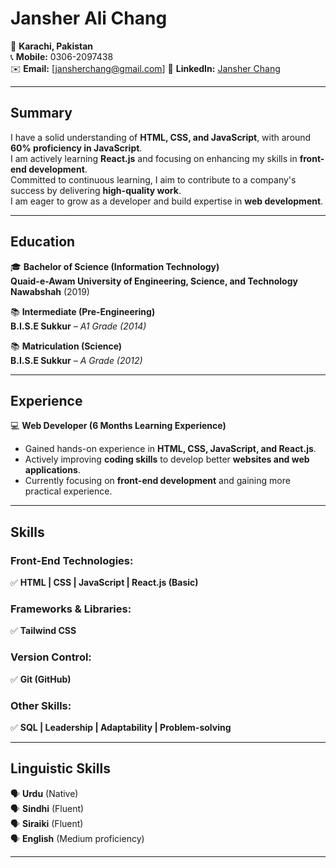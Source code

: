 # Jansher Ali Chang  

📍 **Karachi, Pakistan**  
📞 **Mobile:** 0306-2097438  
✉️ **Email:** [jansherchang@gmail.com]
🔗 **LinkedIn:** [Jansher Chang](https://www.linkedin.com/in/jansher-chang-7abbb5329/)  

---

## **Summary**  
I have a solid understanding of **HTML, CSS, and JavaScript**, with around **60% proficiency in JavaScript**.  
I am actively learning **React.js** and focusing on enhancing my skills in **front-end development**.  
Committed to continuous learning, I aim to contribute to a company's success by delivering **high-quality work**.  
I am eager to grow as a developer and build expertise in **web development**.  

---

## **Education**  
🎓 **Bachelor of Science (Information Technology)**  
**Quaid-e-Awam University of Engineering, Science, and Technology Nawabshah** (2019)  

📚 **Intermediate (Pre-Engineering)**  
**B.I.S.E Sukkur** – *A1 Grade (2014)*  

📚 **Matriculation (Science)**  
**B.I.S.E Sukkur** – *A Grade (2012)*  

---

## **Experience**  
💻 **Web Developer (6 Months Learning Experience)**  
- Gained hands-on experience in **HTML, CSS, JavaScript, and React.js**.  
- Actively improving **coding skills** to develop better **websites and web applications**.  
- Currently focusing on **front-end development** and gaining more practical experience.  

---

## **Skills**  
### **Front-End Technologies:**  
✅ **HTML | CSS | JavaScript | React.js (Basic)**  

### **Frameworks & Libraries:**  
✅ **Tailwind CSS**  

### **Version Control:**  
✅ **Git (GitHub)**  

### **Other Skills:**  
✅ **SQL | Leadership | Adaptability | Problem-solving**  

---

## **Linguistic Skills**  
🗣 **Urdu** (Native)  
🗣 **Sindhi** (Fluent)  
🗣 **Siraiki** (Fluent)  
🗣 **English** (Medium proficiency)  

---
